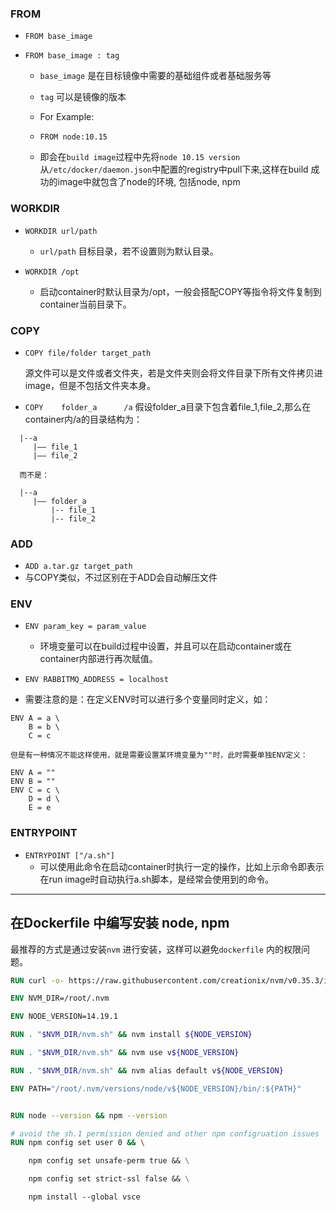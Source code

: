 ### FROM
- `FROM base_image`

- `FROM base_image : tag`

  - `base_image` 是在目标镜像中需要的基础组件或者基础服务等

  - `tag` 可以是镜像的版本

  - For Example:

  - `FROM node:10.15`
  - 即会在`build image`过程中先将`node 10.15 version` 从`/etc/docker/daemon.json`中配置的registry中pull下来,这样在build 成功的image中就包含了node的环境, 包括node, npm

### WORKDIR
- `WORKDIR url/path`

  - `url/path` 目标目录，若不设置则为默认目录。

- `WORKDIR /opt`
  - 启动container时默认目录为/opt，一般会搭配COPY等指令将文件复制到container当前目录下。

### COPY
- `COPY file/folder target_path`

  源文件可以是文件或者文件夹，若是文件夹则会将文件目录下所有文件拷贝进image，但是不包括文件夹本身。

- `COPY    folder_a      /a`
  假设folder_a目录下包含着file_1,file_2,那么在container内/a的目录结构为：
```shell
  |--a
     |—— file_1
     |—— file_2

  而不是：

  |--a
     |—— folder_a
         |-- file_1
         |-- file_2
```

### ADD
  - `ADD a.tar.gz target_path`
  - 与COPY类似，不过区别在于ADD会自动解压文件

### ENV
  - `ENV param_key = param_value`
    - 环境变量可以在build过程中设置，并且可以在启动container或在container内部进行再次赋值。

  - `ENV RABBITMQ_ADDRESS = localhost`

  - 需要注意的是：在定义ENV时可以进行多个变量同时定义，如：
  ```shell
  ENV A = a \
      B = b \
      C = c
  
  但是有一种情况不能这样使用，就是需要设置某环境变量为""时，此时需要单独ENV定义：

  ENV A = ""
  ENV B = ""
  ENV C = c \
      D = d \
      E = e
  ```

### ENTRYPOINT
 - `ENTRYPOINT ["/a.sh"]`
    - 可以使用此命令在启动container时执行一定的操作，比如上示命令即表示在run image时自动执行a.sh脚本，是经常会使用到的命令。

----

## 在Dockerfile 中编写安装 node, npm
最推荐的方式是通过安装`nvm` 进行安装，这样可以避免`dockerfile` 内的权限问题。
```dockerfile
RUN curl -o- https://raw.githubusercontent.com/creationix/nvm/v0.35.3/install.sh | bash

ENV NVM_DIR=/root/.nvm

ENV NODE_VERSION=14.19.1

RUN . "$NVM_DIR/nvm.sh" && nvm install ${NODE_VERSION}

RUN . "$NVM_DIR/nvm.sh" && nvm use v${NODE_VERSION}

RUN . "$NVM_DIR/nvm.sh" && nvm alias default v${NODE_VERSION}

ENV PATH="/root/.nvm/versions/node/v${NODE_VERSION}/bin/:${PATH}"


RUN node --version && npm --version

# avoid the sh.1 permission denied and other npm configruation issues
RUN npm config set user 0 && \

    npm config set unsafe-perm true && \

    npm config set strict-ssl false && \

    npm install --global vsce
```

